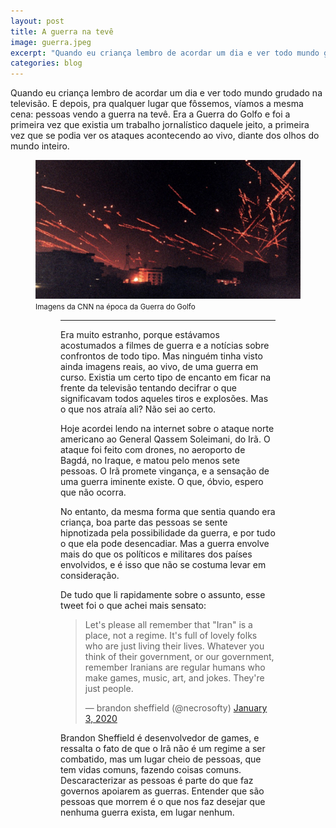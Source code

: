 ```yaml
---
layout: post
title: A guerra na tevê
image: guerra.jpeg
excerpt: "Quando eu criança lembro de acordar um dia e ver todo mundo grudado na televisão. E depois, pra qualquer lugar que fôssemos, víamos a mesma cena: pessoas vendo a guerra na tevê."
categories: blog
---
```


Quando eu criança lembro de acordar um dia e ver todo mundo grudado na televisão. E depois, pra qualquer lugar que fôssemos, víamos a mesma cena: pessoas vendo a guerra na tevê. Era a Guerra do Golfo e foi a primeira vez que existia um trabalho jornalístico daquele jeito, a primeira vez que se podia ver os ataques acontecendo ao vivo, diante dos olhos do mundo inteiro.

<figure>
    <img src="/assets/images/guerra.jpeg">
    <figcaption><small>Imagens da CNN na época da Guerra do Golfo</small></figcaption>
<figure>

---
  
Era muito estranho, porque estávamos acostumados a filmes de guerra e a notícias sobre confrontos de todo tipo. Mas ninguém tinha visto ainda imagens reais, ao vivo, de uma guerra em curso. Existia um certo tipo de encanto em ficar na frente da televisão tentando decifrar o que significavam todos aqueles tiros e explosões. Mas o que nos atraía ali? Não sei ao certo.

Hoje acordei lendo na internet sobre o ataque norte americano ao General Qassem Soleimani, do Irã. O ataque foi feito com drones, no aeroporto de Bagdá, no Iraque, e matou pelo menos sete pessoas. O Irã promete vingança, e a sensação de uma guerra iminente existe. O que, óbvio, espero que não ocorra.

No entanto, da mesma forma que sentia quando era criança, boa parte das pessoas se sente hipnotizada pela possibilidade da guerra, e por tudo o que ela pode desencadiar. Mas a guerra envolve mais do que os políticos e militares dos países envolvidos, e é isso que não se costuma levar em consideração.

De tudo que li rapidamente sobre o assunto, esse tweet foi o que achei mais sensato:

<blockquote class="twitter-tweet"><p lang="en" dir="ltr">Let&#39;s please all remember that &quot;Iran&quot; is a place, not a regime. It&#39;s full of lovely folks who are just living their lives. Whatever you think of their government, or our government, remember Iranians are regular humans who make games, music, art, and jokes. They&#39;re just people.</p>&mdash; brandon sheffield (@necrosofty) <a href="https://twitter.com/necrosofty/status/1212970012941549574?ref_src=twsrc%5Etfw">January 3, 2020</a></blockquote> <script async src="https://platform.twitter.com/widgets.js" charset="utf-8"></script> 

Brandon Sheffield é desenvolvedor de games, e ressalta o fato de que o Irã não é um regime a ser combatido, mas um lugar cheio de pessoas, que tem vidas comuns, fazendo coisas comuns. Descaracterizar as pessoas é parte do que faz governos apoiarem as guerras. Entender que são pessoas que morrem é o que nos faz desejar que nenhuma guerra exista, em lugar nenhum.
